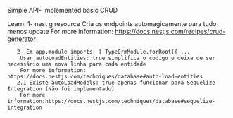 Simple API- Implemented basic CRUD

Learn: 1- nest g resource
        Cria os endpoints automagicamente para tudo menos update
        For more information: https://docs.nestjs.com/recipes/crud-generator
       
       2- Em app.module imports: [ TypeOrmModule.forRoot({ ...
        Usar autoLoadEntities: true simplifica o codigo e deixa de ser necessário uma nova linha para cada entidade
        For more information: https://docs.nestjs.com/techniques/database#auto-load-entities
       2.1 Existe autoLoadModels: true apenas funcionar para Sequelize Integration (Não foi implementado)
        For more information:https://docs.nestjs.com/techniques/database#sequelize-integration
